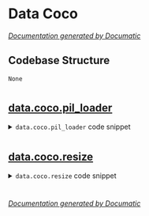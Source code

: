 # Data Coco

[_Documentation generated by Documatic_](https://www.documatic.com)

<!---Documatic-section-Codebase Structure-start--->
## Codebase Structure

<!---Documatic-block-system_architecture-start--->
```mermaid
None
```
<!---Documatic-block-system_architecture-end--->

# #
<!---Documatic-section-Codebase Structure-end--->

<!---Documatic-section-data.coco.pil_loader-start--->
## [data.coco.pil_loader](4-data_coco.md#data.coco.pil_loader)

<!---Documatic-section-pil_loader-start--->
<!---Documatic-block-data.coco.pil_loader-start--->
<details>
	<summary><code>data.coco.pil_loader</code> code snippet</summary>

```python
def pil_loader(path):
    with open(path, 'rb') as f:
        with Image.open(f) as img:
            return img.convert('RGB')
```
</details>
<!---Documatic-block-data.coco.pil_loader-end--->
<!---Documatic-section-pil_loader-end--->

# #
<!---Documatic-section-data.coco.pil_loader-end--->

<!---Documatic-section-data.coco.resize-start--->
## [data.coco.resize](4-data_coco.md#data.coco.resize)

<!---Documatic-section-resize-start--->
<!---Documatic-block-data.coco.resize-start--->
<details>
	<summary><code>data.coco.resize</code> code snippet</summary>

```python
def resize(image, size, mode='nearest'):
    image = F.interpolate(image.unsqueeze(0), size=size, mode=mode).squeeze(0)
    return image
```
</details>
<!---Documatic-block-data.coco.resize-end--->
<!---Documatic-section-resize-end--->

# #
<!---Documatic-section-data.coco.resize-end--->

[_Documentation generated by Documatic_](https://www.documatic.com)